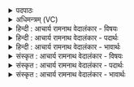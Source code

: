 <details><summary>पदपाठः</summary>

सः꣢। अ꣣ग्निः꣢। यः। व꣡सुः꣢꣯। गृ꣣णे꣢। सम्। यम्। आ꣣य꣡न्ति꣢। आ꣣। य꣡न्ति꣢꣯। धे꣣न꣡वः꣢। सम्। अ꣡र्व꣢꣯न्तः। र꣣घुद्रु꣡वः꣢। र꣣घु। द्रु꣡वः꣢꣯। सम्। सु꣣जाता꣡सः꣢। सु꣣। जाता꣡सः꣢। सू꣣र꣡यः꣢। इ꣡ष꣢꣯म्। स्तो꣣तृ꣡भ्यः꣢। आ। भ꣣र। १७३९।
</details>

<details><summary>अधिमन्त्रम् (VC)</summary>

- अग्निः
- वसुश्रुत आत्रेयः
- पङ्क्तिः
- पञ्चमः
</details>

<details><summary>हिन्दी : आचार्य रामनाथ वेदालंकार - विषयः</summary>

आगे फिर अग्नि नामक जगदीश्वर का वर्णन करते हैं।
</details>

<details><summary>हिन्दी : आचार्य रामनाथ वेदालंकार - पदार्थः</summary>

पदार्थान्वयभाषाः -  (सः) वही (अग्निः) अग्निशब्दवाच्य जगदीश्वर है, (यः) जो (वसुः) सबको ढकनेवाला अर्थात् सर्वव्यापक है,उसकी मैं (गृणे) स्तुति करता हूँ, (यम्) जिसके पास (धेनवः) स्तोताओं की वाणियाँ (समायन्ति) पहुँचती हैं, (रघुद्रुवः) वेगगामी (अर्वन्तः) पृथिवी,चन्द्र आदि लोक (सम्) पहुँचते हैं, (सुजातासः) सुप्रसिद्ध (सूरयः) विद्वान् लोग(सम्)पहुँचते हैं। हे जगदीश्वर ! आप (स्तोतृभ्यः) आपके गुण-कर्म-स्वभाव की स्तुति करनेवालों को (इषम्) अभीष्ट अभ्युदय और निःश्रेयस रूप फल (आ भर) प्रदान करो ॥३॥
</details>

<details><summary>हिन्दी : आचार्य रामनाथ वेदालंकार - भावार्थः</summary>

भावार्थभाषाः -  गायें,घोड़े,मनुष्य,सूर्य,चाँद,तारे,पृथिवी,मङ्गल,बुध,बृहस्पति आदि लोक,नदियाँ,पहाड़,समुद्र,झरने,वृक्ष,लताएँ सभी अपने-अपने गुण जिससे पाते हैं,वही अग्निशब्दवाच्य जगदीश्वर है ॥३॥
</details>

<details><summary>संस्कृत : आचार्य रामनाथ वेदालंकार - विषयः</summary>

अथ पुनरप्यग्निनामानं जगदीश्वरं वर्णयति।
</details>

<details><summary>संस्कृत : आचार्य रामनाथ वेदालंकार - पदार्थः</summary>

पदार्थान्वयभाषाः -  (सः) स एव (अग्निः) अग्निशब्दवाच्यो जगदीश्वरोऽस्ति, (यः वसुः) यः सर्वाच्छादकः सर्वव्यापको वर्तते।[वस्ते आच्छादयति सर्वं स वसुः।]तमहम् (गृणे) स्तौमि, (यम् धेनवः) स्तोतॄणां वाचः।[धेनुरिति वाङ्नाम निघं० १।११।] (समायन्ति) सम्प्राप्नुवन्ति। (रघुद्रुवः) शीघ्रगामिनः (अर्वन्तः) पृथिवीचन्द्रादयो लोकाः (सम्) समायन्ति सम्प्राप्नुवन्ति, (सुजातासः) सुप्रसिद्धाः (सूरयः) विद्वांसः (सम्) समायन्ति,सम्प्राप्नुवन्ति। हे अग्ने जगदीश्वर ! त्वम् (स्तोतृभ्यः) त्वद्गुणकर्मस्वभावकीर्तनपरेभ्यो जनेभ्यः (इषम्) अभीष्टम् अभ्युदयनिःश्रेयसरूपं फलम् (आ भर) आहर ॥३॥२
</details>

<details><summary>संस्कृत : आचार्य रामनाथ वेदालंकार - भावार्थः</summary>

भावार्थभाषाः -  गावोऽश्वाः मनुष्याः सूर्यचन्द्रनक्षत्रपृथिवीमङ्गलबुधबृहस्पत्यादयो लोकाः नद्यः पर्वताः समुद्रा निर्झरा वृक्षा वीरुधः सर्वेऽपि स्वान् स्वान् गुणान् यस्माद् विन्दन्ति स एवाग्निशब्दवाच्यो जगदीश्वरोऽस्ति ॥३॥
</details>